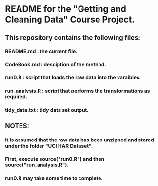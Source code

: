 # README for the "Getting and Cleaning Data" Course Project.

## This repository contains the following files:

### README.md        : the current file.
### CodeBook.md	  : desciption of the method.
### run0.R		  : script that loads the raw data into the varaibles.
### run_analysis.R   : script that performs the transformations as required.
### tidy_data.txt	  : tidy data set output.

## NOTES:

### It is assumed that the raw data has been unzipped and stored under the folder "UCI HAR Dataset".
### First, execute source("run0.R") and then source("run_analysis.R").
### run0.R may take some time to complete. 
